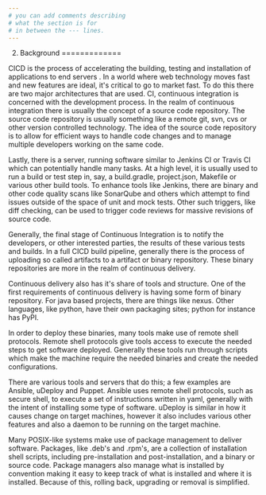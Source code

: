 ```yaml
---
# you can add comments describing
# what the section is for
# in between the --- lines.
---
```


2. Background
=============

CICD is the process of accelerating the building, testing and installation of applications to end servers .
In a world where web technology moves fast and new features are ideal, it's critical to go to market fast.
To do this there are two major architectures that are used.
CI, continuous integration is concerned with the development process.
In the realm of continuous integration there is usually the concept of a source code repository.
The source code repository is usually something like a remote git, svn, cvs or other version controlled technology.
The idea of the source code repository is to allow for efficient ways to handle code changes and to manage multiple developers working on the same code.

Lastly, there is a server, running software similar to Jenkins CI or Travis CI which can potentially handle many tasks.
At a high level, it is usually used to run a build or test step in, say, a build.gradle, project.json, Makefile or various other build tools.
To enhance tools like Jenkins, there are binary and other code quality scans like SonarQube and others which attempt to find issues outside of the space of unit and mock tests.
Other such triggers, like diff checking, can be used to trigger code reviews for massive revisions of source code.

Generally, the final stage of Continuous Integration is to notify the developers, or other interested parties, the results of these various tests and builds.
In a full CICD build pipeline, generally there is the process of uploading so called artifacts to a artifact or binary repository.
These binary repositories are more in the realm of continuous delivery.

Continuous delivery also has it's share of tools and structure.
One of the first requirements of continuous delivery is having some form of binary repository.
For java based projects, there are things like nexus.
Other languages, like python, have their own packaging sites;
python for instance has PyPI.

In order to deploy these binaries, many tools make use of remote shell protocols.
Remote shell protocols give tools access to execute the needed steps to get software deployed.
Generally these tools run through scripts which make the machine require the needed binaries and create the needed configurations.

There are various tools and servers that do this; a few examples are Ansible, uDeploy and Puppet.
Ansible uses remote shell protocols, such as secure shell, to execute a set of instructions written in yaml, generally with the intent of installing some type of software.
uDeploy is similar in how it causes change on target machines, however it also includes various other features and also a daemon to be running on the target machine.

Many POSIX-like systems make use of package management to deliver software.
Packages, like .deb's and .rpm's, are a collection of installation shell scripts, including pre-installation and post-installation, and a binary or source code.
Package managers also manage what is installed by convention making it easy to keep track of what is installed and where it is installed.
Because of this, rolling back, upgrading or removal is simplified.
